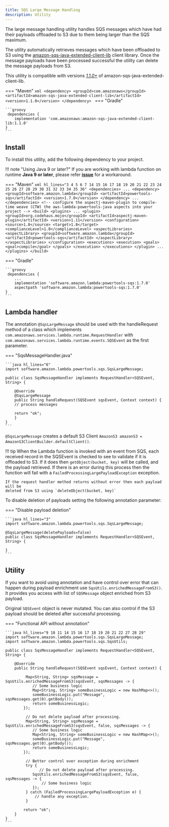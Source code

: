 ```yaml
---
title: SQS Large Message Handling
description: Utility
---
```


The large message handling utility handles SQS messages which have had their payloads
offloaded to S3 due to them being larger than the SQS maximum.

The utility automatically retrieves messages which have been offloaded to S3 using the
[amazon-sqs-java-extended-client-lib](https://github.com/awslabs/amazon-sqs-java-extended-client-lib)
client library. Once the message payloads have been processed successful the
utility can delete the message payloads from S3.

This utility is compatible with versions *[1.1.0+](https://github.com/awslabs/amazon-sqs-java-extended-client-lib)* of amazon-sqs-java-extended-client-lib.

=== "Maven"
    ```xml
    <dependency>
        <groupId>com.amazonaws</groupId>
        <artifactId>amazon-sqs-java-extended-client-lib</artifactId>
        <version>1.1.0</version>
    </dependency>
    ```
=== "Gradle"

    ```groovy
     dependencies {
        implementation 'com.amazonaws:amazon-sqs-java-extended-client-lib:1.1.0'
    }
    ```

## Install

To install this utility, add the following dependency to your project.

!!! note "Using Java 9 or later?"
    If you are working with lambda function on runtime **Java 9 or later**, please refer **[issue](https://github.com/awslabs/aws-lambda-powertools-java/issues/50)** for a workaround.

=== "Maven"
    ```xml hl_lines="3 4 5 6 7 14 15 16 17 18 19 20 21 22 23 24 25 26 27 28 29 30 31 32 33 34 35 36"
    <dependencies>
        ...
        <dependency>
            <groupId>software.amazon.lambda</groupId>
            <artifactId>powertools-sqs</artifactId>
            <version>1.7.0</version>
        </dependency>
        ...
    </dependencies>
    <!-- configure the aspectj-maven-plugin to compile-time weave (CTW) the aws-lambda-powertools-java aspects into your project -->
    <build>
        <plugins>
            ...
            <plugin>
                 <groupId>org.codehaus.mojo</groupId>
                 <artifactId>aspectj-maven-plugin</artifactId>
                 <version>1.11</version>
                 <configuration>
                     <source>1.8</source>
                     <target>1.8</target>
                     <complianceLevel>1.8</complianceLevel>
                     <aspectLibraries>
                         <aspectLibrary>
                             <groupId>software.amazon.lambda</groupId>
                             <artifactId>powertools-sqs</artifactId>
                         </aspectLibrary>
                     </aspectLibraries>
                 </configuration>
                 <executions>
                     <execution>
                         <goals>
                             <goal>compile</goal>
                         </goals>
                     </execution>
                 </executions>
            </plugin>
            ...
        </plugins>
    </build>
    ```

=== "Gradle"

    ```groovy
     dependencies {
        ...
        implementation 'software.amazon.lambda:powertools-sqs:1.7.0'
        aspectpath 'software.amazon.lambda:powertools-sqs:1.7.0'
    }
    ```

## Lambda handler

The annotation `@SqsLargeMessage` should be used with the handleRequest method of a class
which implements `com.amazonaws.services.lambda.runtime.RequestHandler` with
`com.amazonaws.services.lambda.runtime.events.SQSEvent` as the first parameter.

=== "SqsMessageHandler.java"

    ```java hl_lines="6"
    import software.amazon.lambda.powertools.sqs.SqsLargeMessage;

    public class SqsMessageHandler implements RequestHandler<SQSEvent, String> {
    
        @Override
        @SqsLargeMessage
        public String handleRequest(SQSEvent sqsEvent, Context context) {
        // process messages
    
        return "ok";
        }
    }
    ```

`@SqsLargeMessage` creates a default S3 Client `AmazonS3 amazonS3 = AmazonS3ClientBuilder.defaultClient()`.

!!! tip 
    When the Lambda function is invoked with an event from SQS, each received record
    in the SQSEvent is checked to see to validate if it is offloaded to S3.
    If it does then `getObject(bucket, key)` will be called, and the payload retrieved. 
    If there is an error during this process then the function will fail with a `FailedProcessingLargePayloadException` exception.
    
    If the request handler method returns without error then each payload will be
    deleted from S3 using `deleteObject(bucket, key)`

To disable deletion of payloads setting the following annotation parameter:

=== "Disable payload deletion"

    ```java hl_lines="3"
    import software.amazon.lambda.powertools.sqs.SqsLargeMessage;

    @SqsLargeMessage(deletePayloads=false)
    public class SqsMessageHandler implements RequestHandler<SQSEvent, String> {
    
    }
    ```

## Utility

If you want to avoid using annotation and have control over error that can happen during payload enrichment use `SqsUtils.enrichedMessageFromS3()`.
It provides you access with list of `SQSMessage` object enriched from S3 payload.

Original `SQSEvent` object is never mutated. You can also control if the S3 payload should be deleted after successful
processing.

=== "Functional API without annotation"

    ```java hl_lines="9 10 11 14 15 16 17 18 19 20 21 22 27 28 29"
    import software.amazon.lambda.powertools.sqs.SqsLargeMessage;
    import software.amazon.lambda.powertools.sqs.SqsUtils;

    public class SqsMessageHandler implements RequestHandler<SQSEvent, String> {
    
        @Override
        public String handleRequest(SQSEvent sqsEvent, Context context) {
    
             Map<String, String> sqsMessage = SqsUtils.enrichedMessageFromS3(sqsEvent, sqsMessages -> {
                // Some business logic
                Map<String, String> someBusinessLogic = new HashMap<>();
                someBusinessLogic.put("Message", sqsMessages.get(0).getBody());
                return someBusinessLogic;
            });
    
             // Do not delete payload after processing.
             Map<String, String> sqsMessage = SqsUtils.enrichedMessageFromS3(sqsEvent, false, sqsMessages -> {
                // Some business logic
                Map<String, String> someBusinessLogic = new HashMap<>();
                someBusinessLogic.put("Message", sqsMessages.get(0).getBody());
                return someBusinessLogic;
            });
    
             // Better control over exception during enrichment
             try {
                   // Do not delete payload after processing.
                SqsUtils.enrichedMessageFromS3(sqsEvent, false, sqsMessages -> {
                    // Some business logic
                });
             } catch (FailedProcessingLargePayloadException e) {
                 // handle any exception.
             }
    
            return "ok";
        }
    }
    ```